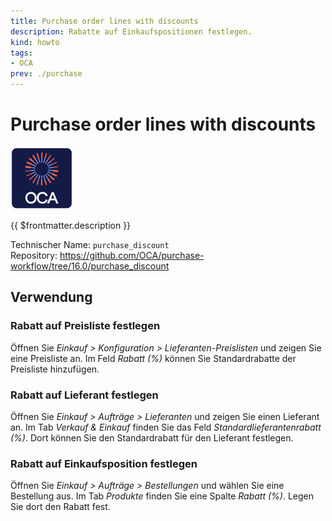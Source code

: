 ```yaml
---
title: Purchase order lines with discounts
description: Rabatte auf Einkaufspositionen festlegen.
kind: howto
tags:
- OCA
prev: ./purchase
---
```

# Purchase order lines with discounts
![icon_oca_app](attachments/icon_oca_app.png)

{{ $frontmatter.description }}

Technischer Name: `purchase_discount`\
Repository: <https://github.com/OCA/purchase-workflow/tree/16.0/purchase_discount>

## Verwendung

### Rabatt auf Preisliste festlegen

Öffnen Sie *Einkauf > Konfiguration > Lieferanten-Preislisten* und zeigen Sie eine Preisliste an. Im Feld *Rabatt (%)* können Sie Standardrabatte der Preisliste hinzufügen.

### Rabatt auf Lieferant festlegen

Öffnen Sie *Einkauf > Aufträge > Lieferanten* und zeigen Sie einen Lieferant an. Im Tab *Verkauf & Einkauf* finden Sie das Feld *Standardlieferantenrabatt (%)*. Dort können Sie den Standardrabatt für den Lieferant festlegen.

### Rabatt auf Einkaufsposition festlegen

Öffnen Sie *Einkauf > Aufträge > Bestellungen* und wählen Sie eine Bestellung aus. Im Tab *Produkte* finden Sie eine Spalte *Rabatt (%)*. Legen Sie dort den Rabatt fest.